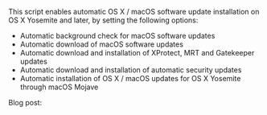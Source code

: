 This script enables automatic OS X / macOS software update installation on OS X Yosemite and later, by setting the following options:

* Automatic background check for macOS software updates
* Automatic download of macOS software updates
* Automatic download and installation of XProtect, MRT and Gatekeeper updates
* Automatic download and installation of automatic security updates
* Automatic installation of OS X / macOS updates for OS X Yosemite through macOS Mojave

Blog post: 